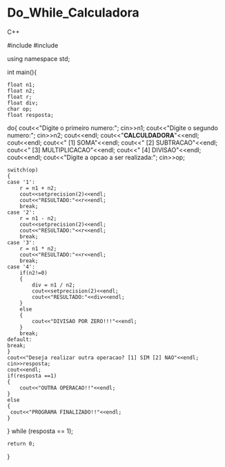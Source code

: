 # Do_While_Calculadora
C++

#include <iostream>
#include <iomanip>

using namespace std;

int main(){
	

	float n1;
	float n2;
	float r;
	float div;
	char op;
	float resposta;
	
do{
	cout<<"Digite o primeiro numero:";
	cin>>n1;
	cout<<"Digite o segundo numero:";
	cin>>n2;
	cout<<endl;
	cout<<"****CALCULDADORA****"<<endl;
	cout<<endl;
	cout<<" [1] SOMA"<<endl;
 	cout<<" [2] SUBTRACAO"<<endl;
 	cout<<" [3] MULTIPLICACAO"<<endl;
 	cout<<" [4] DIVISAO"<<endl;
	cout<<endl;
	cout<<"Digite a opcao a ser realizada:";
	cin>>op;
	
	switch(op)
	{
	case '1':
		r = n1 + n2;
		cout<<setprecision(2)<<endl;
		cout<<"RESULTADO:"<<r<<endl;
		break;
	case '2':
		r = n1 - n2;
		cout<<setprecision(2)<<endl;
		cout<<"RESULTADO:"<<r<<endl;
		break;
	case '3':
		r = n1 * n2;
		cout<<"RESULTADO:"<<r<<endl;
		break;
	case '4':
		if(n2!=0)
		{
			div = n1 / n2;
			cout<<setprecision(2)<<endl;
			cout<<"RESULTADO:"<<div<<endl;
		}
		else
		{
			cout<<"DIVISAO POR ZERO!!!"<<endl;
		}
		break;
	default:
	break;
	}
	cout<<"Deseja realizar outra operacao? [1] SIM [2] NAO"<<endl;
	cin>>resposta;
	cout<<endl;
	if(resposta ==1)
	{
		cout<<"OUTRA OPERACAO!!"<<endl;	
	}
	else
	{
	 cout<<"PROGRAMA FINALIZADO!!"<<endl;	
	}
  }
	while (resposta == 1);
	
	return 0; 
}      
